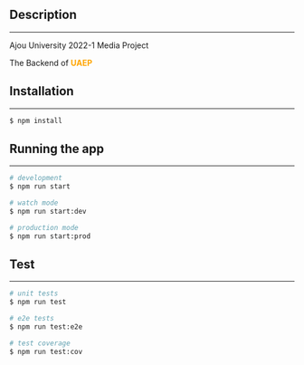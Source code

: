 ## Description

---

Ajou University 2022-1 Media Project

The Backend of <span style="color:orange">**UAEP**</span>

<!-- [Nest](https://github.com/nestjs/nest) framework TypeScript starter repository. -->

## Installation

---

```bash
$ npm install
```

## Running the app

---

```bash
# development
$ npm run start

# watch mode
$ npm run start:dev

# production mode
$ npm run start:prod
```

## Test

---

```bash
# unit tests
$ npm run test

# e2e tests
$ npm run test:e2e

# test coverage
$ npm run test:cov
```
